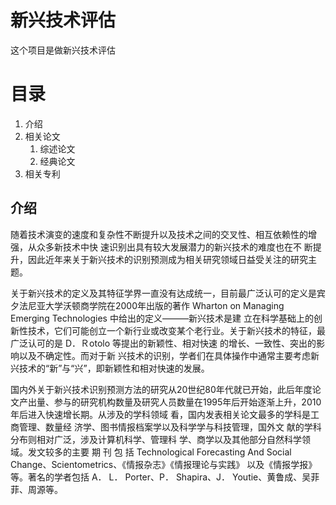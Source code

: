 # 新兴技术评估

这个项目是做新兴技术评估

# 目录

1. 介绍
2. 相关论文
   1. 综述论文
   2. 经典论文
3. 相关专利

## 介绍

 随着技术演变的速度和复杂性不断提升以及技术之间的交叉性、相互依赖性的增强，从众多新技术中快 速识别出具有较大发展潜力的新兴技术的难度也在不 断提升，因此近年来关于新兴技术的识别预测成为相关研究领域日益受关注的研究主题。

关于新兴技术的定义及其特征学界一直没有达成统一，目前最广泛认可的定义是宾夕法尼亚大学沃顿商学院在2000年出版的著作 Wharton on Managing Emerging Technologies 中给出的定义———新兴技术是建 立在科学基础上的创新性技术，它们可能创立一个新行业或改变某个老行业。关于新兴技术的特征，最 广泛认可的是 D．Ｒotolo 等提出的新颖性、相对快速 的增长、一致性、突出的影响以及不确定性。而对于新 兴技术的识别，学者们在具体操作中通常主要考虑新 兴技术的“新”与“兴”，即新颖性和相对快速的发展。

国内外关于新兴技术识别预测方法的研究从20世纪80年代就已开始，此后年度论文产出量、参与的研究机构数量及研究人员数量在1995年后开始逐渐上升，2010年后进入快速增长期。从涉及的学科领域 看，国内发表相关论文最多的学科是工商管理、数量经 济学、图书情报档案学以及科学学与科技管理，国外文 献的学科分布则相对广泛，涉及计算机科学、管理科 学、商学以及其他部分自然科学领域。发文较多的主要 期 刊 包 括 Technological Forecasting And Social Change、Scientometrics、《情报杂志》《情报理论与实践》 以及《情报学报》等。著名的学者包括 A． L． Porter、P． Shapira、J． Youtie、黄鲁成、吴菲菲、周源等。


